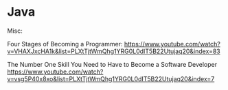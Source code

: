 # Java




Misc:

Four Stages of Becoming a Programmer:
https://www.youtube.com/watch?v=VHAXJxcHA1k&list=PLXtTjtWmQhg1YRG0L0dIT5B22Utujaq20&index=83

The Number One Skill You Need to Have to Become a Software Developer
https://www.youtube.com/watch?v=vsg5P40x8xo&list=PLXtTjtWmQhg1YRG0L0dIT5B22Utujaq20&index=7
